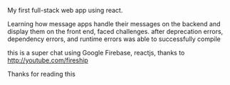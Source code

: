 My first full-stack web app using react.

Learning how message apps handle their messages on the backend and display them on the front end, faced challenges. after deprecation errors, dependency errors, and runtime errors was able to successfully compile

this is a super chat using Google Firebase, reactjs, thanks to http://youtube.com/fireship 

Thanks for reading this 
